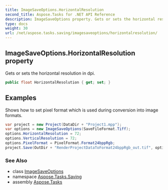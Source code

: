 ```yaml
---
title: ImageSaveOptions.HorizontalResolution
second_title: Aspose.Tasks for .NET API Reference
description: ImageSaveOptions property. Gets or sets the horizontal resolution in dpi
type: docs
weight: 30
url: /net/aspose.tasks.saving/imagesaveoptions/horizontalresolution/
---
```

## ImageSaveOptions.HorizontalResolution property

Gets or sets the horizontal resolution in dpi.

```csharp
public float HorizontalResolution { get; set; }
```

## Examples

Shows how to set pixel format which is used during conversion into image formats.

```csharp
var project = new Project(DataDir + "Project1.mpp");
var options = new ImageSaveOptions(SaveFileFormat.Tiff);
options.HorizontalResolution = 72;
options.VerticalResolution = 72;
options.PixelFormat = PixelFormat.Format24bppRgb;
project.Save(OutDir + "RenderProjectDataToFormat24bppRgb_out.tif", options);
```

### See Also

* class [ImageSaveOptions](../)
* namespace [Aspose.Tasks.Saving](../../imagesaveoptions/)
* assembly [Aspose.Tasks](../../../)



